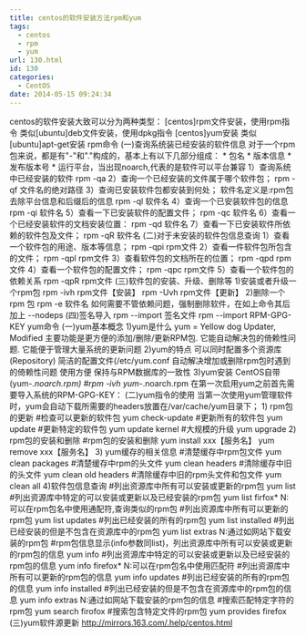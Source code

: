 ```yaml
---
title: centos的软件安装方法rpm和yum
tags:
  - centos
  - rpm
  - yum
url: 130.html
id: 130
categories:
  - CentOS
date: 2014-05-15 09:24:34
---
```


centos的软件安装大致可以分为两种类型： \[centos\]rpm文件安装，使用rpm指令 类似\[ubuntu\]deb文件安装，使用dpkg指令 \[centos\]yum安装 类似\[ubuntu\]apt-get安装 rpm命令 (一)查询系统装已经安装的软件信息 对于一个rpm包来说，都是有"-"和"."构成的，基本上有以下几部分组成： * 包名 * 版本信息 * 发布版本号 * 运行平台，当出现noarch,代表的是软件可以平台兼容 1）查询系统中已经安装的软件 rpm -qa 2）查询一个已经安装的文件属于哪个软件包； rpm -qf 文件名的绝对路径 3）查询已安装软件包都安装到何处； 软件名定义是:rpm包去除平台信息和后缀后的信息 rpm -ql 软件名 4）查询一个已安装软件包的信息 rpm -qi 软件名 5）查看一下已安装软件的配置文件； rpm -qc 软件名 6）查看一个已经安装软件的文档安装位置： rpm -qd 软件名 7）查看一下已安装软件所依赖的软件包及文件； rpm -qR 软件名 (二)对于未安装的软件包信息查询 1）查看一个软件包的用途、版本等信息； rpm -qpi rpm文件 2）查看一件软件包所包含的文件； rpm -qpl rpm文件 3）查看软件包的文档所在的位置； rpm -qpd rpm文件 4）查看一个软件包的配置文件； rpm -qpc rpm文件 5）查看一个软件包的依赖关系 rpm -qpR rpm文件 (三)软件包的安装、升级、删除等 1)安装或者升级一个rpm包 rpm -ivh rpm文件【安装】 rpm -Uvh rpm文件【更新】 2)删除一个rpm 包 rpm -e 软件名 如何需要不管依赖问题，强制删除软件，在如上命令其后加上 --nodeps (四)签名导入 rpm --import 签名文件 rpm --import RPM-GPG-KEY yum命令 (一)yum基本概念 1)yum是什么 yum = Yellow dog Updater, Modified 主要功能是更方便的添加/删除/更新RPM包. 它能自动解决包的倚赖性问题. 它能便于管理大量系统的更新问题 2)yum的特点 可以同时配置多个资源库(Repository) 简洁的配置文件(/etc/yum.conf 自动解决增加或删除rpm包时遇到的倚赖性问题 使用方便 保持与RPM数据库的一致性 3)yum安装 CentOS自带(yum-*.noarch.rpm) #rpm -ivh yum-*.noarch.rpm 在第一次启用yum之前首先需要导入系统的RPM-GPG-KEY： (二)yum指令的使用 当第一次使用yum管理软件时，yum会自动下载所需要的headers放置在/var/cache/yum目录下； 1) rpm包的更新 #检查可以更新的软件包 yum check-update #更新所有的软件包 yum update #更新特定的软件包 yum update kernel #大规模的升级 yum upgrade 2) rpm包的安装和删除 #rpm包的安装和删除 yum install xxx【服务名】 yum remove xxx【服务名】 3) yum缓存的相关信息 #清楚缓存中rpm包文件 yum clean packages #清楚缓存中rpm的头文件 yum clean headers #清除缓存中旧的头文件 yum clean old headers #清除缓存中旧的rpm头文件和包文件 yum clean all 4)软件包信息查询 #列出资源库中所有可以安装或更新的rpm包 yum list #列出资源库中特定的可以安装或更新以及已经安装的rpm包 yum list firfox* N:可以在rpm包名中使用通配符,查询类似的rpm包 #列出资源库中所有可以更新的rpm包 yum list updates #列出已经安装的所有的rpm包 yum list installed #列出已经安装的但是不包含在资源库中的rpm包 yum list extras N:通过如网站下载安装的rpm包 #rpm包信息显示(info参数同list)，列出资源库中所有可以安装或更新的rpm包的信息 yum info #列出资源库中特定的可以安装或更新以及已经安装的rpm包的信息 yum info firefox* N:可以在rpm包名中使用匹配符 #列出资源库中所有可以更新的rpm包的信息 yum info updates #列出已经安装的所有的rpm包的信息 yum info installed #列出已经安装的但是不包含在资源库中的rpm包的信息 yum info extras N:通过如网站下载安装的rpm包的信息 #搜索匹配特定字符的rpm包 yum search firofox #搜索包含特定文件的rpm包 yum provides firefox (三)yum软件源更新 http://mirrors.163.com/.help/centos.html
